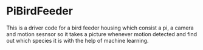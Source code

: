 # PiBirdFeeder
This is a driver code for a bird feeder housing which consist a pi, a camera and motion sesnsor 
so it takes a picture whenever motion detected and find out which species it is with the help of machine learning.


